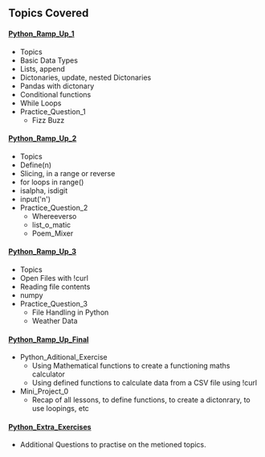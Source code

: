 <!-- Revision Section Starts -->
## Topics Covered
#### [Python_Ramp_Up_1](https://github.com/mommafish/BCG_Rise/tree/main/1__Python_Library/Python_Practice/0610__Python%20Ramp%20Up%201)
* Topics
 * Basic Data Types
 * Lists, append
 * Dictonaries, update, nested Dictonaries
 * Pandas with dictonary
 * Conditional functions
 * While Loops
* Practice_Question_1
  * Fizz Buzz

#### [Python_Ramp_Up_2](https://github.com/mommafish/BCG_Rise/tree/main/1__Python_Library/Python_Practice/0710__Python%20Ramp%20Up%202)
* Topics
 * Define(n)
 * Slicing, in a range or reverse
 * for loops in range()
 * isalpha, isdigit
 * input('n')
* Practice_Question_2
  * Whereeverso 
  * list_o_matic 
  * Poem_Mixer 

#### [Python_Ramp_Up_3](https://github.com/mommafish/BCG_Rise/tree/main/1__Python_Library/Python_Practice/1110__Python%20Ramp%20Up%203)
* Topics
 * Open Files with !curl
 * Reading file contents
 * numpy
* Practice_Question_3
  * File Handling in Python
  * Weather Data

#### [Python_Ramp_Up_Final](https://github.com/mommafish/BCG_Rise/tree/main/1__Python_Library/Python_Practice/1310__Python_Ramp_Up_Final)
* Python_Aditional_Exercise
  * Using Mathematical functions to create a functioning maths calculator
  * Using defined functions to calculate data from a CSV file using !curl
* Mini_Project_0
  * Recap of all lessons, to define functions, to create a dictonrary, to use loopings, etc

#### [Python_Extra_Exercises](https://github.com/mommafish/BCG_Rise/tree/main/1__Python_Library/Python_Practice/Python_Extra_Exercises)
* Additional Questions to practise on the metioned topics.

<!-- Revision Section Ends -->